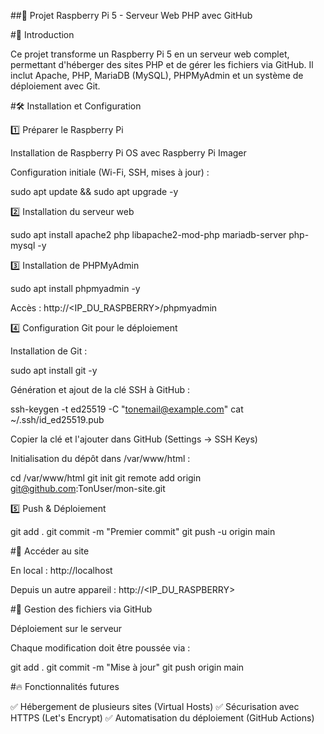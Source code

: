 ##📌 Projet Raspberry Pi 5 - Serveur Web PHP avec GitHub

#🌟 Introduction

Ce projet transforme un Raspberry Pi 5 en un serveur web complet, permettant d'héberger des sites PHP et de gérer les fichiers via GitHub. Il inclut Apache, PHP, MariaDB (MySQL), PHPMyAdmin et un système de déploiement avec Git.

#🛠️ Installation et Configuration

1️⃣ Préparer le Raspberry Pi

Installation de Raspberry Pi OS avec Raspberry Pi Imager

Configuration initiale (Wi-Fi, SSH, mises à jour) :

sudo apt update && sudo apt upgrade -y

2️⃣ Installation du serveur web

sudo apt install apache2 php libapache2-mod-php mariadb-server php-mysql -y

3️⃣ Installation de PHPMyAdmin

sudo apt install phpmyadmin -y

Accès : http://<IP_DU_RASPBERRY>/phpmyadmin

4️⃣ Configuration Git pour le déploiement

Installation de Git :

sudo apt install git -y

Génération et ajout de la clé SSH à GitHub :

ssh-keygen -t ed25519 -C "tonemail@example.com"
cat ~/.ssh/id_ed25519.pub

Copier la clé et l'ajouter dans GitHub (Settings → SSH Keys)

Initialisation du dépôt dans /var/www/html :

cd /var/www/html
git init
git remote add origin git@github.com:TonUser/mon-site.git

5️⃣ Push & Déploiement

git add .
git commit -m "Premier commit"
git push -u origin main

#🚀 Accéder au site

En local : http://localhost

Depuis un autre appareil : http://<IP_DU_RASPBERRY>

#📂 Gestion des fichiers via GitHub

Déploiement sur le serveur

Chaque modification doit être poussée via :

git add .
git commit -m "Mise à jour"
git push origin main

#🔥 Fonctionnalités futures

✅ Hébergement de plusieurs sites (Virtual Hosts)
✅ Sécurisation avec HTTPS (Let's Encrypt)
✅ Automatisation du déploiement (GitHub Actions)
